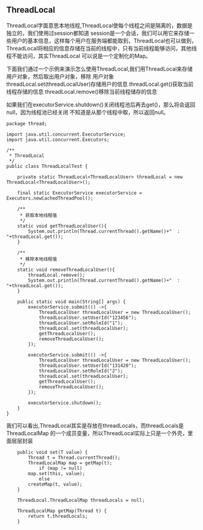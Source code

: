 ## ThreadLocal
ThreadLocal字面意思本地线程,ThreadLocal使每个线程之间是隔离的，数据是独立的，我们使用过session都知道
session是一个会话，我们可以用它来存储一些用户的基本信息，这样每个用户在服务端都能取到，ThreadLocal也可以做到，
ThreadLocal将相应的信息存储在当前的线程中，只有当前线程能够访问，其他线程不能访问，其实ThreadLocal
可以说是一个定制化的Map。

下面我们通过一个示例来演示怎么使用ThreadLocal,我们用ThreadLocal来存储用户对象，然后取出用户对象，移除
用户对象
threadLocal.set(threadLocalUser)存储用户的信息
threadLocal.get()获取当前线程存储的信息
threadLocal.remove()移除当前线程储存的信息

如果我们在executorService.shutdown()关闭线程池后再去get()，那么将会返回null，因为线程池已经关闭
不知道是从那个线程中取，所以返回null。
```
package thread;

import java.util.concurrent.ExecutorService;
import java.util.concurrent.Executors;

/**
 * ThreadLocal
 */
public class ThreadLocalTest {

    private static ThreadLocal<ThreadLocalUser> threadLocal = new ThreadLocal<ThreadLocalUser>();

    final static ExecutorService executorService = Executors.newCachedThreadPool();

    /**
     * 获取本地线程值
     */
    static void getThreadLocalUser(){
        System.out.println(Thread.currentThread().getName()+"  :  "+threadLocal.get());
    }

    /**
     * 移除本地线程值
     */
    static void removeThreadLocalUser(){
        threadLocal.remove();
        System.out.println(Thread.currentThread().getName()+"  :  "+threadLocal.get());
    }

    public static void main(String[] args) {
        executorService.submit(() ->{
            ThreadLocalUser threadLocalUser = new ThreadLocalUser();
            threadLocalUser.setUserId("123456");
            threadLocalUser.setRoleId("1");
            threadLocal.set(threadLocalUser);
            getThreadLocalUser();
            removeThreadLocalUser();
        });

        executorService.submit(() ->{
            ThreadLocalUser threadLocalUser = new ThreadLocalUser();
            threadLocalUser.setUserId("131420");
            threadLocalUser.setRoleId("2");
            threadLocal.set(threadLocalUser);
            getThreadLocalUser();
            removeThreadLocalUser();
        });

        executorService.shutdown();
    }
}

```

我们可以看出,ThreadLocal其实是存放在threadLocals，而threadLocals是ThreadLocalMap
的一个成员变量，所以ThreadLocal实际上只是一个外壳，里面层层封装
```
    public void set(T value) {
        Thread t = Thread.currentThread();
        ThreadLocalMap map = getMap(t);
            if (map != null)
        map.set(this, value);
            else
        createMap(t, value);
    }
    
    ThreadLocal.ThreadLocalMap threadLocals = null;
    
    ThreadLocalMap getMap(Thread t) {
        return t.threadLocals;
    }
```
